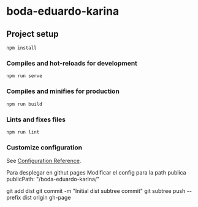 # boda-eduardo-karina

## Project setup

```
npm install
```

### Compiles and hot-reloads for development

```
npm run serve
```

### Compiles and minifies for production

```
npm run build
```

### Lints and fixes files

```
npm run lint
```

### Customize configuration

See [Configuration Reference](https://cli.vuejs.org/config/).

Para desplegar en githut pages
Modificar el config para la path publica
publicPath: "/boda-eduardo-karina/"

git add dist
git commit -m "Initial dist subtree commit"
git subtree push --prefix dist origin gh-page
